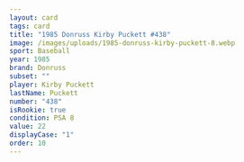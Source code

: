 ```yaml
---
layout: card
tags: card
title: "1985 Donruss Kirby Puckett #438"
image: /images/uploads/1985-donruss-kirby-puckett-8.webp
sport: Baseball
year: 1985
brand: Donruss
subset: ""
player: Kirby Puckett
lastName: Puckett
number: "438"
isRookie: true
condition: PSA 8
value: 22
displayCase: "1"
order: 10
---
```

